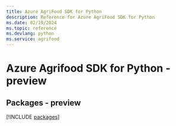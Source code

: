 ```yaml
---
title: Azure AgriFood SDK for Python
description: Reference for Azure AgriFood SDK for Python
ms.date: 02/19/2024
ms.topic: reference
ms.devlang: python
ms.service: agrifood
---
```

# Azure Agrifood SDK for Python - preview
## Packages - preview
[!INCLUDE [packages](agrifood-index.md)]